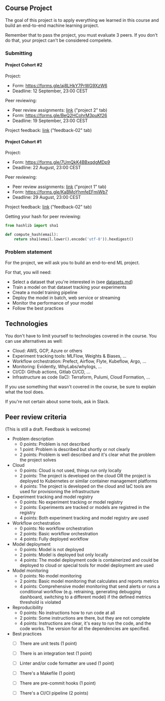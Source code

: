 ## Course Project

The goal of this project is to apply everything we learned
in this course and build an end-to-end machine learning project.

Remember that to pass the project, you must evaluate 3 peers. If you don't do that, your project can't be considered compelete.  


### Submitting 


#### Project Cohort #2

Project:

* Form: https://forms.gle/aj8LHkY7PrWG9XzW6
* Deadline: 12 September, 23:00 CEST

Peer reviewing:

* Peer review assignments: [link](https://docs.google.com/spreadsheets/d/e/2PACX-1vQYTps829bmaN-aaJPiBUc3UwtN3e_llI44DKv-rQDsmVRMS1No7XWQqOyNI4ZbFbIvN351Q-G6edCP/pubhtml) ("project 2" tab)
* Form: https://forms.gle/BeQ2HCohrM3puKf26
* Deadline: 19 September, 23:00 CEST

Project feedback: [link](https://docs.google.com/spreadsheets/d/e/2PACX-1vRB5xKkhCyAUVNSNJvxaP94RwgNbYhf3dNf_ctRHhNKvvQQB94YVBn9JRdCTdQb5NGCJdYBtjXP7tP9/pubhtml) ("feedback-02" tab)


#### Project Cohort #1

Project:

* Form: https://forms.gle/7UmQkK4BBxqdgMDp9
* Deadline: 22 August, 23:00 CEST

Peer reviewing:

* Peer review assignments: [link](https://docs.google.com/spreadsheets/d/e/2PACX-1vQYTps829bmaN-aaJPiBUc3UwtN3e_llI44DKv-rQDsmVRMS1No7XWQqOyNI4ZbFbIvN351Q-G6edCP/pubhtml) ("project 1" tab)
* Form: https://forms.gle/KaBMoYhmfeEFmiWb7
* Deadline: 29 August, 23:00 CEST

Project feedback: [link](https://docs.google.com/spreadsheets/d/e/2PACX-1vRB5xKkhCyAUVNSNJvxaP94RwgNbYhf3dNf_ctRHhNKvvQQB94YVBn9JRdCTdQb5NGCJdYBtjXP7tP9/pubhtml) ("feedback-02" tab)


Getting your hash for peer reviewing:

```python
from hashlib import sha1

def compute_hash(email):
    return sha1(email.lower().encode('utf-8')).hexdigest()
```



### Problem statement

For the project, we will ask you to build an end-to-end ML project. 

For that, you will need:

* Select a dataset that you're interested in (see [datasets.md](https://github.com/DataTalksClub/data-engineering-zoomcamp/blob/main/week_7_project/datasets.md))
* Train a model on that dataset tracking your experiments
* Create a model training pipeline
* Deploy the model in batch, web service or streaming
* Monitor the performance of your model
* Follow the best practices 


## Technologies 

You don't have to limit yourself to technologies covered in the course. You can use alternatives as well:

* Cloud: AWS, GCP, Azure or others
* Experiment tracking tools: MLFlow, Weights & Biases, ... 
* Workflow orchestration: Prefect, Airflow, Flyte, Kubeflow, Argo, ...
* Monitoring: Evidently, WhyLabs/whylogs, ...
* CI/CD: Github actions, Gitlab CI/CD, ...
* Infrastructure as code (IaC): Terraform, Pulumi, Cloud Formation, ...

If you use something that wasn't covered in the course, 
be sure to explain what the tool does.

If you're not certain about some tools, ask in Slack.


## Peer review criteria

(This is still a draft. Feedbask is welcome)

* Problem description
    * 0 points: Problem is not described
    * 1 point: Problem is described but shortly or not clearly 
    * 2 points: Problem is well described and it's clear what the problem the project solves
* Cloud
    * 0 points: Cloud is not used, things run only locally
    * 2 points: The project is developed on the cloud OR the project is deployed to Kubernetes or similar container management platforms
    * 4 points: The project is developed on the cloud and IaC tools are used for provisioning the infrastructure
* Experiment tracking and model registry
    * 0 points: No experiment tracking or model registry
    * 2 points: Experiments are tracked or models are registred in the registry
    * 4 points: Both experiment tracking and model registry are used
* Workflow orchestration
    * 0 points: No workflow orchestration
    * 2 points: Basic workflow orchestration
    * 4 points: Fully deployed workflow 
* Model deployment
    * 0 points: Model is not deployed
    * 2 points: Model is deployed but only locally
    * 4 points: The model deployment code is containerized and could be deployed to cloud or special tools for model deployment are used
* Model monitoring
    * 0 points: No model monitoring
    * 2 points: Basic model monitoring that calculates and reports metrics
    * 4 points: Comprehensive model monitoring that send alerts or runs a conditional workflow (e.g. retraining, generating debugging dashboard, switching to a different model) if the defined metrics threshold is violated
* Reproducibility
    * 0 points: No instructions how to run code at all
    * 2 points: Some instructions are there, but they are not complete
    * 4 points: Instructions are clear, it's easy to run the code, and the code works. The version for all the dependencies are specified.
* Best practices
    * [ ] There are unit tests (1 point)
    * [ ] There is an integration test (1 point)
    * [ ] Linter and/or code formatter are used (1 point)
    * [ ] There's a Makefile (1 point)
    * [ ] There are pre-commit hooks (1 point)
    * [ ] There's a CI/CI pipeline (2 points)



